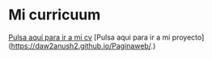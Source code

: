 # Mi curricuum
[Pulsa aquí para ir a mi cv]( https://daw2anush2.github.io/curriculum/)
[Pulsa aqui para ir a mi proyecto] (https://daw2anush2.github.io/Paginaweb/.)
